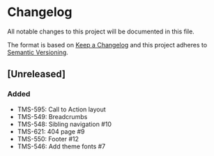 # Changelog

All notable changes to this project will be documented in this file.

The format is based on [Keep a Changelog](http://keepachangelog.com/en/1.0.0/)
and this project adheres to [Semantic Versioning](http://semver.org/spec/v2.0.0.html).

## [Unreleased]

### Added

- TMS-595: Call to Action layout
- TMS-549: Breadcrumbs
- TMS-548: Sibling navigation #10
- TMS-621: 404 page #9
- TMS-550: Footer #12
- TMS-546: Add theme fonts #7
